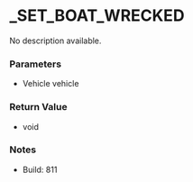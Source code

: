 # _SET_BOAT_WRECKED

No description available.

### Parameters
* Vehicle vehicle

### Return Value
* void

### Notes
* Build: 811

